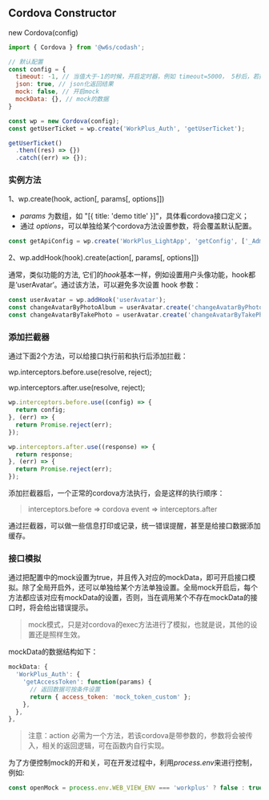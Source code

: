 ## Cordova  Constructor

new Cordova(config)

```js
import { Cordova } from '@w6s/codash';

// 默认配置
const config = {
  timeout: -1, // 当值大于-1的时候，开启定时器，例如 timeout=5000， 5秒后，若接口没有返回，将超时并返回 status: -1
  json: true, // json化返回结果
  mock: false, // 开启mock
  mockData: {}, // mock的数据
}

const wp = new Cordova(config);
const getUserTicket = wp.create('WorkPlus_Auth', 'getUserTicket');

getUserTicket()
  .then((res) => {})
  .catch((err) => {});
```

### 实例方法

1、wp.create(hook, action[, params[, options]])

* *params* 为数组，如 "[{ title: 'demo title' }]"，具体看cordova接口定义；
* 通过 *options*，可以单独给某个cordova方法设置参数，将会覆盖默认配置。

```js
const getApiConfig = wp.create('WorkPlus_LightApp', 'getConfig', ['_AdminUrl'], { timeout: 1000 });
```

2、wp.addHook(hook).create(action[, params[, options]])

通常，类似功能的方法, 它们的*hook*基本一样，例如设置用户头像功能，hook都是‘userAvatar‘。通过该方法，可以避免多次设置 hook 参数：

```js
const userAvatar = wp.addHook('userAvatar');
const changeAvatarByPhotoAlbum = userAvatar.create('changeAvatarByPhotoAlbum');
const changeAvatarByTakePhoto = userAvatar.create('changeAvatarByTakePhoto');
```

### 添加拦截器

通过下面2个方法，可以给接口执行前和执行后添加拦截：

wp.interceptors.before.use(resolve, reject);

wp.interceptors.after.use(resolve, reject);

```js
wp.interceptors.before.use((config) => {
  return config;
}, (err) => {
  return Promise.reject(err);
});

wp.interceptors.after.use((response) => {
  return response;
}, (err) => {
  return Promise.reject(err);
});
```

添加拦截器后，一个正常的cordova方法执行，会是这样的执行顺序：

> interceptors.before => cordova event => interceptors.after

通过拦截器，可以做一些信息打印或记录，统一错误提醒，甚至是给接口数据添加缓存。

### 接口模拟

通过把配置中的mock设置为true，并且传入对应的mockData，即可开启接口模拟。除了全局开启外，还可以单独给某个方法单独设置。全局mock开启后，每个方法都应该对应有mockData的设置，否则，当在调用某个不存在mockData的接口时，将会给出错误提示。

> mock模式，只是对cordova的exec方法进行了模拟，也就是说，其他的设置还是照样生效。

mockData的数据结构如下：

```js
mockData: {
  'WorkPlus_Auth': {
    'getAccessToken': function(params) {
      // 返回数据可按条件设置
      return { access_token: 'mock_token_custom' };
    },
  },
},
```

> 注意：action 必需为一个方法，若该cordova是带参数的，参数将会被传入，相关的返回逻辑，可在函数内自行实现。

为了方便控制mock的开和关，可在开发过程中，利用*process.env*来进行控制，例如:

```js
const openMock = process.env.WEB_VIEW_ENV === 'workplus' ? false : true; 
```

